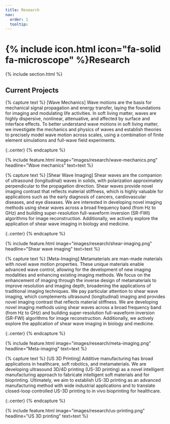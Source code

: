 ```yaml
---
title: Research
nav:
  order: 1
  tooltip: 
---
```


# {% include icon.html icon="fa-solid fa-microscope" %}Research

{% include section.html %}

## Current Projects

{% capture text %}
[Wave Mechanics] Wave motions are the basis for mechanical signal propagation and energy transfer, laying the foundations for imaging and modulating life activities. In soft living matter, waves are highly dispersive, nonlinear, attenuative, and affected by surface and interface effects. To better understand wave motions in soft living matter, we investigate the mechanics and physics of waves and establish theories to precisely model wave motion across scales, using a combination of finite element simulations and full-wave field experiments.

{:.center}
{% endcapture %}

{%
  include feature.html
  image="images/research/wave-mechanics.png"
  headline="Wave mechanics"
  text=text
%}

{% capture text %}
[Shear Wave Imaging] Shear waves are the companion of ultrasound (longitudinal) waves in solids, with polarization approximately perpendicular to the propagation direction. Shear waves provide novel imaging contrast that reflects material stiffness, which is highly valuable for applications such as the early diagnosis of cancers, cardiovascular diseases, and eye diseases. We are interested in developing novel imaging methods using shear waves across a broad frequency band (from Hz to GHz) and building super-resolution full-waveform inversion (SR-FWI) algorithms for image reconstruction. Additionally, we actively explore the application of shear wave imaging in biology and medicine.

{:.center}
{% endcapture %}

{%
  include feature.html
  image="images/research/shear-imaging.png"
  headline="Shear wave imaging"
  text=text
%}

{% capture text %}
[Meta-Imaging] Metamaterials are man-made materials with novel wave motion properties. These unique materials enable advanced wave control, allowing for the development of new imaging modalities and enhancing existing imaging methods. We focus on the enhancement of imaging through the inverse design of metamaterials to improve resolution and imaging depth, broadening the applications of traditional imaging techniques. We pay particular attention to shear wave imaging, which complements ultrasound (longitudinal) imaging and provides novel imaging contrast that reflects material stiffness. We are developing novel imaging methods using shear waves across a broad frequency band (from Hz to GHz) and building super-resolution full-waveform inversion (SR-FWI) algorithms for image reconstruction. Additionally, we actively explore the application of shear wave imaging in biology and medicine.

{:.center}
{% endcapture %}

{%
  include feature.html
  image="images/research/meta-imaging.png"
  headline="Meta-imaging"
  text=text
%}

{% capture text %}
[US 3D Printing] Additive manufacturing has broad applications in healthcare, soft robotics, and metamaterials. We are developing ultrasound 3D/4D printing (US-3D printing) as a novel intelligent manufacturing approach to fabricate intelligent soft materials and for bioprinting. Ultimately, we aim to establish US-3D printing as an advanced manufacturing method with wide industrial applications and to translate closed-loop controlled US-3D printing to in vivo bioprinting for healthcare.

{:.center}
{% endcapture %}

{%
  include feature.html
  image="images/research/us-printing.png"
  headline="US 3D printing"
  text=text
%}

